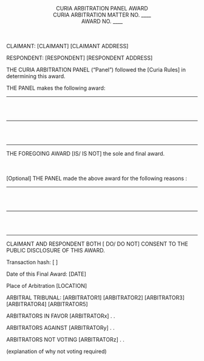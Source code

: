 
<div align="center">CURIA ARBITRATION PANEL AWARD </div> 
<div align="center">CURIA ARBITRATION MATTER NO. ____</div> 
<div align="center">AWARD NO. ____</div>
<br></br>
 
CLAIMANT: 	 		[CLAIMANT]
				        [CLAIMANT ADDRESS]



RESPONDENT: 	 	[RESPONDENT]
				[RESPONDENT ADDRESS]


THE CURIA ARBITRATION  PANEL (“Panel”) followed the [Curia Rules] in determining this award.

THE PANEL makes the following award: 

 
________________________________________________________________________________________________
<br></br>
_________________________________________________________________________________________________
<br></br>
_________________________________________________________________________________________________________________________________________________________________________________________________________________________________________________________________________________________________________________________________________________________________

THE FOREGOING AWARD [IS/ IS NOT] the sole and final award.   
<br></br>


[Optional] THE PANEL made the above award for the following reasons :
 
 
__________________________________________________________________________________________________
<br></br>
_____________________________________________________________________________________________________
<br></br>
___________________________________________________________________________________________________________________________________________________________________________________________________________________________________________________________________________________________________________________________________________________________

CLAIMANT AND RESPONDENT BOTH [ DO/ DO NOT] CONSENT TO THE PUBLIC DISCLOSURE OF THIS AWARD.

Transaction hash:				[    ]

Date of this Final Award: 			[DATE]

Place of Arbitration 				[LOCATION]

ARBITRAL TRIBUNAL:			[ARBITRATOR1]
						[ARBITRATOR2]
						[ARBITRATOR3]
[ARBITRATOR4]
						[ARBITRATOR5]

ARBITRATORS IN FAVOR			[ARBITRATORx]
							.
							.

ARBITRATORS AGAINST			[ARBITRATORy]
							.
							.


ARBITRATORS NOT VOTING		[ARBITRATORz]
							.
							.

 (explanation of why not voting required)










